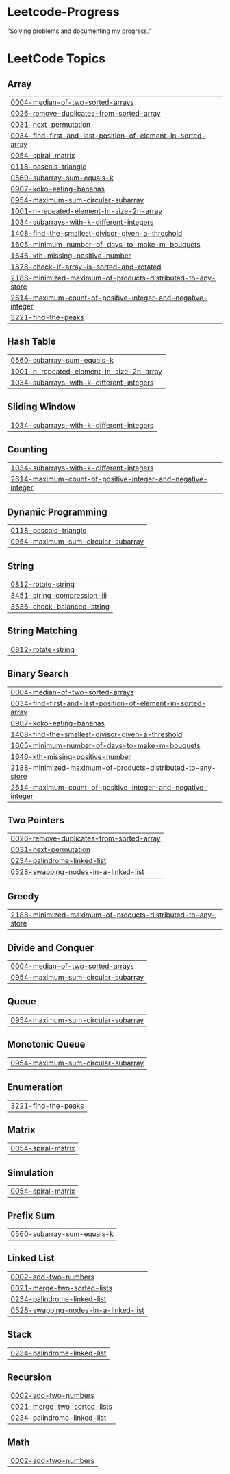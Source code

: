 # Leetcode-Progress
"Solving problems and documenting my progress."

<!---LeetCode Topics Start-->
# LeetCode Topics
## Array
|  |
| ------- |
| [0004-median-of-two-sorted-arrays](https://github.com/chikatlarakesh/Leetcode-Progress/tree/master/0004-median-of-two-sorted-arrays) |
| [0026-remove-duplicates-from-sorted-array](https://github.com/chikatlarakesh/Leetcode-Progress/tree/master/0026-remove-duplicates-from-sorted-array) |
| [0031-next-permutation](https://github.com/chikatlarakesh/Leetcode-Progress/tree/master/0031-next-permutation) |
| [0034-find-first-and-last-position-of-element-in-sorted-array](https://github.com/chikatlarakesh/Leetcode-Progress/tree/master/0034-find-first-and-last-position-of-element-in-sorted-array) |
| [0054-spiral-matrix](https://github.com/chikatlarakesh/Leetcode-Progress/tree/master/0054-spiral-matrix) |
| [0118-pascals-triangle](https://github.com/chikatlarakesh/Leetcode-Progress/tree/master/0118-pascals-triangle) |
| [0560-subarray-sum-equals-k](https://github.com/chikatlarakesh/Leetcode-Progress/tree/master/0560-subarray-sum-equals-k) |
| [0907-koko-eating-bananas](https://github.com/chikatlarakesh/Leetcode-Progress/tree/master/0907-koko-eating-bananas) |
| [0954-maximum-sum-circular-subarray](https://github.com/chikatlarakesh/Leetcode-Progress/tree/master/0954-maximum-sum-circular-subarray) |
| [1001-n-repeated-element-in-size-2n-array](https://github.com/chikatlarakesh/Leetcode-Progress/tree/master/1001-n-repeated-element-in-size-2n-array) |
| [1034-subarrays-with-k-different-integers](https://github.com/chikatlarakesh/Leetcode-Progress/tree/master/1034-subarrays-with-k-different-integers) |
| [1408-find-the-smallest-divisor-given-a-threshold](https://github.com/chikatlarakesh/Leetcode-Progress/tree/master/1408-find-the-smallest-divisor-given-a-threshold) |
| [1605-minimum-number-of-days-to-make-m-bouquets](https://github.com/chikatlarakesh/Leetcode-Progress/tree/master/1605-minimum-number-of-days-to-make-m-bouquets) |
| [1646-kth-missing-positive-number](https://github.com/chikatlarakesh/Leetcode-Progress/tree/master/1646-kth-missing-positive-number) |
| [1878-check-if-array-is-sorted-and-rotated](https://github.com/chikatlarakesh/Leetcode-Progress/tree/master/1878-check-if-array-is-sorted-and-rotated) |
| [2188-minimized-maximum-of-products-distributed-to-any-store](https://github.com/chikatlarakesh/Leetcode-Progress/tree/master/2188-minimized-maximum-of-products-distributed-to-any-store) |
| [2614-maximum-count-of-positive-integer-and-negative-integer](https://github.com/chikatlarakesh/Leetcode-Progress/tree/master/2614-maximum-count-of-positive-integer-and-negative-integer) |
| [3221-find-the-peaks](https://github.com/chikatlarakesh/Leetcode-Progress/tree/master/3221-find-the-peaks) |
## Hash Table
|  |
| ------- |
| [0560-subarray-sum-equals-k](https://github.com/chikatlarakesh/Leetcode-Progress/tree/master/0560-subarray-sum-equals-k) |
| [1001-n-repeated-element-in-size-2n-array](https://github.com/chikatlarakesh/Leetcode-Progress/tree/master/1001-n-repeated-element-in-size-2n-array) |
| [1034-subarrays-with-k-different-integers](https://github.com/chikatlarakesh/Leetcode-Progress/tree/master/1034-subarrays-with-k-different-integers) |
## Sliding Window
|  |
| ------- |
| [1034-subarrays-with-k-different-integers](https://github.com/chikatlarakesh/Leetcode-Progress/tree/master/1034-subarrays-with-k-different-integers) |
## Counting
|  |
| ------- |
| [1034-subarrays-with-k-different-integers](https://github.com/chikatlarakesh/Leetcode-Progress/tree/master/1034-subarrays-with-k-different-integers) |
| [2614-maximum-count-of-positive-integer-and-negative-integer](https://github.com/chikatlarakesh/Leetcode-Progress/tree/master/2614-maximum-count-of-positive-integer-and-negative-integer) |
## Dynamic Programming
|  |
| ------- |
| [0118-pascals-triangle](https://github.com/chikatlarakesh/Leetcode-Progress/tree/master/0118-pascals-triangle) |
| [0954-maximum-sum-circular-subarray](https://github.com/chikatlarakesh/Leetcode-Progress/tree/master/0954-maximum-sum-circular-subarray) |
## String
|  |
| ------- |
| [0812-rotate-string](https://github.com/chikatlarakesh/Leetcode-Progress/tree/master/0812-rotate-string) |
| [3451-string-compression-iii](https://github.com/chikatlarakesh/Leetcode-Progress/tree/master/3451-string-compression-iii) |
| [3636-check-balanced-string](https://github.com/chikatlarakesh/Leetcode-Progress/tree/master/3636-check-balanced-string) |
## String Matching
|  |
| ------- |
| [0812-rotate-string](https://github.com/chikatlarakesh/Leetcode-Progress/tree/master/0812-rotate-string) |
## Binary Search
|  |
| ------- |
| [0004-median-of-two-sorted-arrays](https://github.com/chikatlarakesh/Leetcode-Progress/tree/master/0004-median-of-two-sorted-arrays) |
| [0034-find-first-and-last-position-of-element-in-sorted-array](https://github.com/chikatlarakesh/Leetcode-Progress/tree/master/0034-find-first-and-last-position-of-element-in-sorted-array) |
| [0907-koko-eating-bananas](https://github.com/chikatlarakesh/Leetcode-Progress/tree/master/0907-koko-eating-bananas) |
| [1408-find-the-smallest-divisor-given-a-threshold](https://github.com/chikatlarakesh/Leetcode-Progress/tree/master/1408-find-the-smallest-divisor-given-a-threshold) |
| [1605-minimum-number-of-days-to-make-m-bouquets](https://github.com/chikatlarakesh/Leetcode-Progress/tree/master/1605-minimum-number-of-days-to-make-m-bouquets) |
| [1646-kth-missing-positive-number](https://github.com/chikatlarakesh/Leetcode-Progress/tree/master/1646-kth-missing-positive-number) |
| [2188-minimized-maximum-of-products-distributed-to-any-store](https://github.com/chikatlarakesh/Leetcode-Progress/tree/master/2188-minimized-maximum-of-products-distributed-to-any-store) |
| [2614-maximum-count-of-positive-integer-and-negative-integer](https://github.com/chikatlarakesh/Leetcode-Progress/tree/master/2614-maximum-count-of-positive-integer-and-negative-integer) |
## Two Pointers
|  |
| ------- |
| [0026-remove-duplicates-from-sorted-array](https://github.com/chikatlarakesh/Leetcode-Progress/tree/master/0026-remove-duplicates-from-sorted-array) |
| [0031-next-permutation](https://github.com/chikatlarakesh/Leetcode-Progress/tree/master/0031-next-permutation) |
| [0234-palindrome-linked-list](https://github.com/chikatlarakesh/Leetcode-Progress/tree/master/0234-palindrome-linked-list) |
| [0528-swapping-nodes-in-a-linked-list](https://github.com/chikatlarakesh/Leetcode-Progress/tree/master/0528-swapping-nodes-in-a-linked-list) |
## Greedy
|  |
| ------- |
| [2188-minimized-maximum-of-products-distributed-to-any-store](https://github.com/chikatlarakesh/Leetcode-Progress/tree/master/2188-minimized-maximum-of-products-distributed-to-any-store) |
## Divide and Conquer
|  |
| ------- |
| [0004-median-of-two-sorted-arrays](https://github.com/chikatlarakesh/Leetcode-Progress/tree/master/0004-median-of-two-sorted-arrays) |
| [0954-maximum-sum-circular-subarray](https://github.com/chikatlarakesh/Leetcode-Progress/tree/master/0954-maximum-sum-circular-subarray) |
## Queue
|  |
| ------- |
| [0954-maximum-sum-circular-subarray](https://github.com/chikatlarakesh/Leetcode-Progress/tree/master/0954-maximum-sum-circular-subarray) |
## Monotonic Queue
|  |
| ------- |
| [0954-maximum-sum-circular-subarray](https://github.com/chikatlarakesh/Leetcode-Progress/tree/master/0954-maximum-sum-circular-subarray) |
## Enumeration
|  |
| ------- |
| [3221-find-the-peaks](https://github.com/chikatlarakesh/Leetcode-Progress/tree/master/3221-find-the-peaks) |
## Matrix
|  |
| ------- |
| [0054-spiral-matrix](https://github.com/chikatlarakesh/Leetcode-Progress/tree/master/0054-spiral-matrix) |
## Simulation
|  |
| ------- |
| [0054-spiral-matrix](https://github.com/chikatlarakesh/Leetcode-Progress/tree/master/0054-spiral-matrix) |
## Prefix Sum
|  |
| ------- |
| [0560-subarray-sum-equals-k](https://github.com/chikatlarakesh/Leetcode-Progress/tree/master/0560-subarray-sum-equals-k) |
## Linked List
|  |
| ------- |
| [0002-add-two-numbers](https://github.com/chikatlarakesh/Leetcode-Progress/tree/master/0002-add-two-numbers) |
| [0021-merge-two-sorted-lists](https://github.com/chikatlarakesh/Leetcode-Progress/tree/master/0021-merge-two-sorted-lists) |
| [0234-palindrome-linked-list](https://github.com/chikatlarakesh/Leetcode-Progress/tree/master/0234-palindrome-linked-list) |
| [0528-swapping-nodes-in-a-linked-list](https://github.com/chikatlarakesh/Leetcode-Progress/tree/master/0528-swapping-nodes-in-a-linked-list) |
## Stack
|  |
| ------- |
| [0234-palindrome-linked-list](https://github.com/chikatlarakesh/Leetcode-Progress/tree/master/0234-palindrome-linked-list) |
## Recursion
|  |
| ------- |
| [0002-add-two-numbers](https://github.com/chikatlarakesh/Leetcode-Progress/tree/master/0002-add-two-numbers) |
| [0021-merge-two-sorted-lists](https://github.com/chikatlarakesh/Leetcode-Progress/tree/master/0021-merge-two-sorted-lists) |
| [0234-palindrome-linked-list](https://github.com/chikatlarakesh/Leetcode-Progress/tree/master/0234-palindrome-linked-list) |
## Math
|  |
| ------- |
| [0002-add-two-numbers](https://github.com/chikatlarakesh/Leetcode-Progress/tree/master/0002-add-two-numbers) |
<!---LeetCode Topics End-->